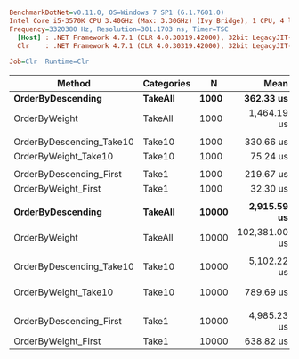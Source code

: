 ``` ini

BenchmarkDotNet=v0.11.0, OS=Windows 7 SP1 (6.1.7601.0)
Intel Core i5-3570K CPU 3.40GHz (Max: 3.30GHz) (Ivy Bridge), 1 CPU, 4 logical and 4 physical cores
Frequency=3320380 Hz, Resolution=301.1703 ns, Timer=TSC
  [Host] : .NET Framework 4.7.1 (CLR 4.0.30319.42000), 32bit LegacyJIT-v4.7.3130.0
  Clr    : .NET Framework 4.7.1 (CLR 4.0.30319.42000), 32bit LegacyJIT-v4.7.3130.0

Job=Clr  Runtime=Clr  

```
|                   Method | Categories |     N |          Mean |          Error |         StdDev |       Median |          Min |           Max | Scaled | ScaledSD |   Gen 0 |   Gen 1 |   Gen 2 | Allocated |
|------------------------- |----------- |------ |--------------:|---------------:|---------------:|-------------:|-------------:|--------------:|-------:|---------:|--------:|--------:|--------:|----------:|
|        **OrderByDescending** |    **TakeAll** |  **1000** |     **362.33 us** |     **25.3252 us** |     **74.6720 us** |    **365.97 us** |    **217.53 us** |     **496.84 us** |   **1.00** |     **0.00** |  **4.8828** |  **4.8828** |  **4.8828** |   **19.7 KB** |
|            OrderByWeight |    TakeAll |  1000 |   1,464.19 us |     72.1242 us |    212.6598 us |  1,475.52 us |  1,026.86 us |   1,803.37 us |   4.24 |     1.17 |  9.7656 |       - |       - |  35.71 KB |
|                          |            |       |               |                |                |              |              |               |        |          |         |         |         |           |
| OrderByDescending_Take10 |     Take10 |  1000 |     330.66 us |     29.2501 us |     86.2446 us |    332.27 us |    207.13 us |     477.07 us |   1.00 |     0.00 |  4.8828 |  4.8828 |  4.8828 |  19.74 KB |
|     OrderByWeight_Take10 |     Take10 |  1000 |      75.24 us |      5.1022 us |     15.0439 us |     75.52 us |     46.30 us |     103.65 us |   0.24 |     0.08 | 11.5967 |       - |       - |  35.76 KB |
|                          |            |       |               |                |                |              |              |               |        |          |         |         |         |           |
|  OrderByDescending_First |      Take1 |  1000 |     219.67 us |      1.0010 us |      0.9364 us |    219.59 us |    218.26 us |     221.41 us |   1.00 |     0.00 |  4.8828 |  4.8828 |  4.8828 |   19.7 KB |
|      OrderByWeight_First |      Take1 |  1000 |      32.30 us |      0.5399 us |      0.5051 us |     32.24 us |     31.70 us |      33.26 us |   0.15 |     0.00 | 11.5967 |       - |       - |   35.7 KB |
|                          |            |       |               |                |                |              |              |               |        |          |         |         |         |           |
|        **OrderByDescending** |    **TakeAll** | **10000** |   **2,915.59 us** |     **18.4208 us** |     **16.3295 us** |  **2,913.60 us** |  **2,897.33 us** |   **2,953.77 us** |   **1.00** |     **0.00** | **46.8750** | **46.8750** | **46.8750** | **195.77 KB** |
|            OrderByWeight |    TakeAll | 10000 | 102,381.00 us | 11,041.4099 us | 32,555.8463 us | 81,116.92 us | 72,463.87 us | 167,163.35 us |  35.12 |    11.11 |       - |       - |       - | 402.61 KB |
|                          |            |       |               |                |                |              |              |               |        |          |         |         |         |           |
| OrderByDescending_Take10 |     Take10 | 10000 |   5,102.22 us |    225.5176 us |    664.9436 us |  5,159.48 us |  3,685.15 us |   6,137.39 us |   1.00 |     0.00 | 46.8750 | 46.8750 | 46.8750 |  195.8 KB |
|     OrderByWeight_Take10 |     Take10 | 10000 |     789.69 us |     62.0614 us |    182.9895 us |    830.00 us |    484.60 us |   1,078.05 us |   0.16 |     0.04 | 85.9375 | 41.9922 |       - | 401.95 KB |
|                          |            |       |               |                |                |              |              |               |        |          |         |         |         |           |
|  OrderByDescending_First |      Take1 | 10000 |   4,985.23 us |    294.7405 us |    869.0490 us |  5,122.41 us |  3,324.26 us |   6,354.78 us |   1.00 |     0.00 | 46.8750 | 46.8750 | 46.8750 |  195.8 KB |
|      OrderByWeight_First |      Take1 | 10000 |     638.82 us |     34.1943 us |    100.8227 us |    650.26 us |    418.97 us |     780.62 us |   0.13 |     0.03 | 85.9375 | 41.9922 |       - |  401.9 KB |
